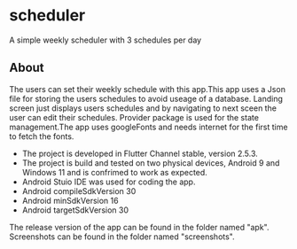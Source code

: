 # scheduler

A simple weekly scheduler with 3 schedules per day

## About

The users can set their weekly schedule with this app.This app uses a Json file for storing the users schedules to avoid useage of a database.
Landing screen just displays users schedules and by navigating to next sceen the user can edit their schedules.
Provider package is used for the state management.The app uses googleFonts and needs internet for the first time to fetch the fonts.
- The project is developed in Flutter Channel stable, version 2.5.3.
- The project is build and tested on two physical devices, Android 9 and Windows 11 and is confrimed to work as expected.
- Android Stuio IDE was used for coding the app.
- Android compileSdkVersion 30
- Android minSdkVersion 16
- Android targetSdkVersion 30

The release version of the app can be found in the folder named "apk".
Screenshots can be found in the folder named "screenshots".
